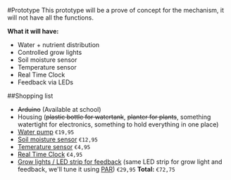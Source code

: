 #Prototype
This prototype will be a prove of concept for the mechanism, it will not have all the functions.

**What it will have:**
* Water + nutrient distribution
* Controlled grow lights
* Soil moisture sensor
* Temperature sensor
* Real Time Clock
* Feedback via LEDs

##Shopping list
* ~~Arduino~~ (Available at school)
* Housing (~~plastic bottle for watertank~~, ~~planter for plants~~, something watertight for electronics, something to hold everything in one place)
* [Water pump](http://www.okaphone.com/artikel.asp?id=476886) `€19,95`
* [Soil moisture sensor](http://www.okaphone.com/artikel.asp?id=475466) `€12,95`
* [Temerature sensor](http://www.okaphone.com/artikel.asp?id=483131) `€4,95`
* [Real Time Clock](http://www.okaphone.com/artikel.asp?id=482599) `€4,95`
* [Grow lights / LED strip for feedback](http://www.okaphone.com/artikel.asp?id=475308) (same LED strip for grow light and feedback, we'll tune it using [PAR](https://en.wikipedia.org/wiki/Photosynthetically_active_radiation)) `€29,95`
**Total:** `€72,75`
